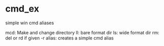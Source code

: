 cmd_ex
======

simple win cmd aliases


mcd: Make and change directory 
ll: bare format dir
ls: wide format dir
rm: del or rd if given -r
alias: creates a simple cmd alias
